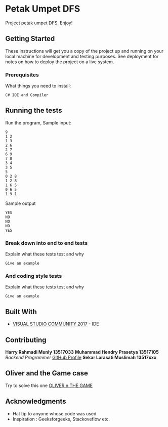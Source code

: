 # Petak Umpet DFS

Project petak umpet DFS. Enjoy!

## Getting Started

These instructions will get you a copy of the project up and running on your local machine for development and testing purposes. See deployment for notes on how to deploy the project on a live system.

### Prerequisites

What things you need to install:

```
C# IDE and Compiler
```

## Running the tests

Run the program,
Sample input:

```
9
1 2
1 3
2 6
2 7
6 9
7 8
3 4
3 5
5
0 2 8
1 2 8
1 6 5
0 6 5
1 9 1
```

Sample output
```
YES
NO
NO
NO
YES
```

### Break down into end to end tests

Explain what these tests test and why

```
Give an example
```

### And coding style tests

Explain what these tests test and why

```
Give an example
```

## Built With

* [VISUAL STUDIO COMMUNITY 2017](http://) - IDE

## Contributing

**Harry Rahmadi Munly 13517033**
**Muhammad Hendry Prasetya 13517105** *Backend Programmer* [GitHub Profile](https://github.com/hendpraz)
**Sekar Larasati Muslimah 13517xxx**

## Oliver and the Game case

Try to solve this one [OLIVER n THE GAME](https://www.hackerearth.com/practice/algorithms/graphs/topological-sort/practice-problems/algorithm/oliver-and-the-game-3/description)

## Acknowledgments

* Hat tip to anyone whose code was used
* Inspiration : Geeksforgeeks, Stackoveflow etc.

